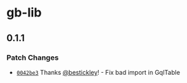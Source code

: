 # gb-lib

## 0.1.1
### Patch Changes



- [`0042be3`](https://github.com/awslabs/green-boost/commit/0042be36604f5dd7ed7a4c48ced81a8dbae7c841) Thanks [@bestickley](https://github.com/bestickley)! - Fix bad import in GqlTable
